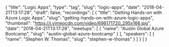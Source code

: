 {
  "title": "Logic Apps",
  "type": "tag",
  "slug": "logic-apps",
  "date": "2018-04-21T13:17:28",
  "draft": false,
  "recordings": [
    {
      "title": "Getting Hands-on with Azure Logic Apps",
      "slug": "getting-hands-on-with-azure-logic-apps",
      "thumbnail": "https://i.vimeocdn.com/video/696171720_295x166.jpg",
      "date": "2018-04-21T13:17:28",
      "meetups": [
        {
          "name": "Austin Global Azure Bootcamp",
          "slug": "austin-global-azure-bootcamp"
        }
      ],
      "speakers": [
        {
          "name": "Stephen W. Thomas",
          "slug": "stephen-w-thomas"
        }
      ]
    }
  ]
}